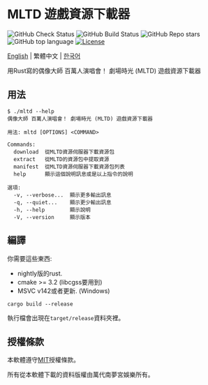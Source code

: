 # MLTD 遊戲資源下載器

![GitHub Check Status](https://img.shields.io/github/actions/workflow/status/nicks96432/mltd-asset-downloader/check.yaml?label=Check)
![GitHub Build Status](https://img.shields.io/github/actions/workflow/status/nicks96432/mltd-asset-downloader/build.yaml)
![GitHub Repo stars](https://img.shields.io/github/stars/nicks96432/mltd-asset-downloader)
![GitHub top language](https://img.shields.io/github/languages/top/nicks96432/mltd-asset-downloader)
[![License](https://img.shields.io/github/license/nicks96432/mltd-asset-downloader)](LICENSE)

[English](README.md) | 繁體中文 | [한국어](README.ko-KR.md)

用Rust寫的偶像大師 百萬人演唱會！ 劇場時光 (MLTD) 遊戲資源下載器

## 用法

```console
$ ./mltd --help
偶像大師 百萬人演唱會！ 劇場時光 (MLTD) 遊戲資源下載器

用法: mltd [OPTIONS] <COMMAND>

Commands:
  download  從MLTD資源伺服器下載資源包
  extract   從MLTD的資源包中提取資源
  manifest  從MLTD資源伺服器下載資源包列表
  help      顯示這個說明訊息或是以上指令的說明

選項:
  -v, --verbose...  顯示更多輸出訊息
  -q, --quiet...    顯示更少輸出訊息
  -h, --help        顯示說明
  -V, --version     顯示版本
```

## 編譯

你需要這些東西:

* nightly版的rust.
* cmake >= 3.2 (libcgss要用到)
* MSVC v142或者更新. (Windows)

```shell
cargo build --release
```

執行檔會出現在`target/release`資料夾裡。

## 授權條款

本軟體遵守[MIT](LICENSE)授權條款。

所有從本軟體下載的資料版權由萬代南夢宮娛樂所有。
